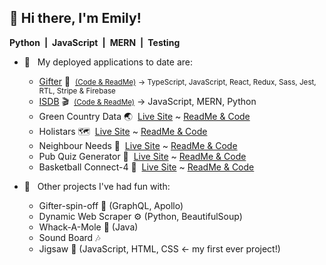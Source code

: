 ## 👋  Hi there, I'm Emily!

**Python&ensp;|&ensp;JavaScript&ensp;|&ensp;MERN&ensp;|&ensp;Testing &ensp;**
<!--
**emilydaykin/emilydaykin** is a ✨ _special_ ✨ repository because its `README.md` (this file) appears on your GitHub profile.

Here are some ideas to get you started:

- 🔭 I’m currently working on ...
- 🌱 I’m currently learning ...
- 👯 I’m looking to collaborate on ...
- 🤔 I’m looking for help with ...
- 💬 Ask me about ...
- 📫 How to reach me: ...
- 😄 Pronouns: ...
- ⚡ Fun fact: ...
-->


- 🌳 &nbsp; My deployed applications to date are:

  - [Gifter](https://giftsbygifter.netlify.app/)&nbsp;🎁 &nbsp;<small>[(Code & ReadMe)](https://github.com/emilydaykin/Gifter)</small>
  <small> &rarr; TypeScript, JavaScript, React, Redux, Sass, Jest, RTL, Stripe & Firebase </small>
  - [ISDB](https://github.com/emilydaykin/Internet-Series-Database-Client) 🎬 &nbsp;<small>[(Code & ReadMe)](https://github.com/emilydaykin/Internet-Series-Database-Client)</small> &rarr; JavaScript, MERN, Python 
  - Green Country Data 🌏 &nbsp;[Live Site]() ~ [ReadMe & Code]()
  - Holistars 🗺 &nbsp;[Live Site]() ~ [ReadMe & Code]()
  - Neighbour Needs 👥 &nbsp;[Live Site]() ~ [ReadMe & Code]()
  - Pub Quiz Generator 🍻 &nbsp;[Live Site]() ~ [ReadMe & Code]()
  - Basketball Connect-4 🏀 &nbsp;[Live Site]() ~ [ReadMe & Code]()
- 🌱 &nbsp; Other projects I've had fun with:
  - Gifter-spin-off 👚  (GraphQL, Apollo)
  - Dynamic Web Scraper ⚙️ (Python, BeautifulSoup)
  - Whack-A-Mole 🦨 (Java)
  - Sound Board 🎶
  - Jigsaw 🧩 (JavaScript, HTML, CSS &larr; my first ever project!)